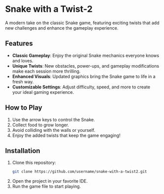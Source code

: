 # Snake with a Twist-2

A modern take on the classic Snake game, featuring exciting twists that add new challenges and enhance the gameplay experience.

## Features

- **Classic Gameplay**: Enjoy the original Snake mechanics everyone knows and loves.
- **Unique Twists**: New obstacles, power-ups, and gameplay modifications make each session more thrilling.
- **Enhanced Visuals**: Updated graphics bring the Snake game to life in a fresh way.
- **Customizable Settings**: Adjust difficulty, speed, and more to create your ideal gaming experience.

## How to Play

1. Use the arrow keys to control the Snake.
2. Collect food to grow longer.
3. Avoid colliding with the walls or yourself.
4. Enjoy the added twists that keep the game engaging!

## Installation

1. Clone this repository:
   ```bash
   git clone https://github.com/username/snake-with-a-twist2.git
2. Open the project in your favorite IDE.
3. Run the game file to start playing.


